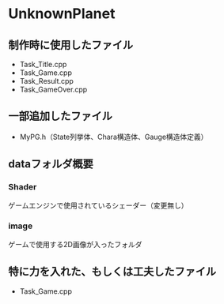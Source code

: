 # UnknownPlanet
## 制作時に使用したファイル
- Task_Title.cpp
- Task_Game.cpp
- Task_Result.cpp
- Task_GameOver.cpp
	
## 一部追加したファイル
- MyPG.h（State列挙体、Chara構造体、Gauge構造体定義）

## dataフォルダ概要
### Shader
ゲームエンジンで使用されているシェーダー（変更無し）
### image
ゲームで使用する2D画像が入ったフォルダ

## 特に力を入れた、もしくは工夫したファイル
- Task_Game.cpp
